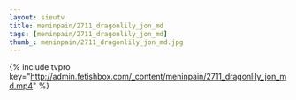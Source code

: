 ```yaml
--- 
layout: sieutv
title: meninpain/2711_dragonlily_jon_md
tags: [meninpain/2711_dragonlily_jon_md]
thumb_: meninpain/2711_dragonlily_jon_md.jpg
---
```

{% include tvpro key="http://admin.fetishbox.com/_content/meninpain/2711_dragonlily_jon_md.mp4" %} 
